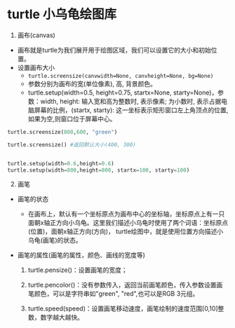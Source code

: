 # turtle 小乌龟绘图库
1. 画布(canvas)
- 画布就是turtle为我们展开用于绘图区域，我们可以设置它的大小和初始位置。
- 设置画布大小
    - `turtle.screensize(canvwidth=None, canvheight=None, bg=None)`
    - 参数分别为画布的宽(单位像素), 高, 背景颜色。
    - turtle.setup(width=0.5, height=0.75, startx=None, starty=None)，参数：width, height: 输入宽和高为整数时, 表示像素; 为小数时, 表示占据电脑屏幕的比例，(startx, starty): 这一坐标表示矩形窗口左上角顶点的位置, 如果为空,则窗口位于屏幕中心。
```py
turtle.screensize(800,600, "green")

turtle.screensize() #返回默认大小(400, 300)


turtle.setup(width=0.6,height=0.6)
turtle.setup(width=800,height=800, startx=100, starty=100)
```
2. 画笔

- 画笔的状态
    - 在画布上，默认有一个坐标原点为画布中心的坐标轴，坐标原点上有一只面朝x轴正方向小乌龟。这里我们描述小乌龟时使用了两个词语：坐标原点(位置)，面朝x轴正方向(方向)， turtle绘图中，就是使用位置方向描述小乌龟(画笔)的状态。

- 画笔的属性(画笔的属性，颜色、画线的宽度等)

    1. turtle.pensize()：设置画笔的宽度；

    2. turtle.pencolor()：没有参数传入，返回当前画笔颜色，传入参数设置画笔颜色，可以是字符串如"green", "red",也可以是RGB 3元组。

    3. turtle.speed(speed)：设置画笔移动速度，画笔绘制的速度范围[0,10]整数，数字越大越快。


